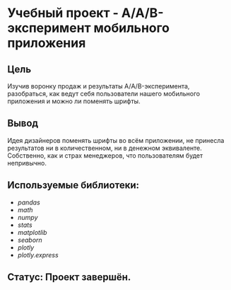 # Учебный проект - A/A/B-эксперимент мобильного приложения

## Цель

Изучив воронку продаж и результаты А/A/B-эксперимента, разобраться, как ведут себя пользователи нашего мобильного приложения и можно ли поменять шрифты.

## Вывод

Идея дизайнеров поменять шрифты во всём приложении, не принесла результатов ни в количественном, ни в денежном эквиваленте. Собственно, как и страх менеджеров, что пользователям будет непривычно.

## Используемые библиотеки:
- *pandas*
- *math*
- *numpy*
- *stats*
- *matplotlib*
- *seaborn*
- *plotly*
- *plotly.express*

## Статус: Проект завершён.
